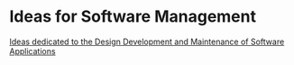 # Ideas for Software Management

[Ideas dedicated to the Design Development and Maintenance of Software Applications](http://ajarv.github.io/tara) 
